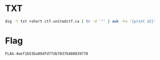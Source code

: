 # TXT

```bash
dig -t txt +short ctf.unitedctf.ca | tr -d '"' | awk -F= '{print $2}' | base64 -d
```

# Flag

`FLAG-4eef1b53ba09dfd7fdb7037b488839770`